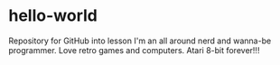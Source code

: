 # hello-world
Repository for GitHub into lesson
I'm an all around nerd and wanna-be programmer. Love retro games and computers. Atari 8-bit forever!!!
